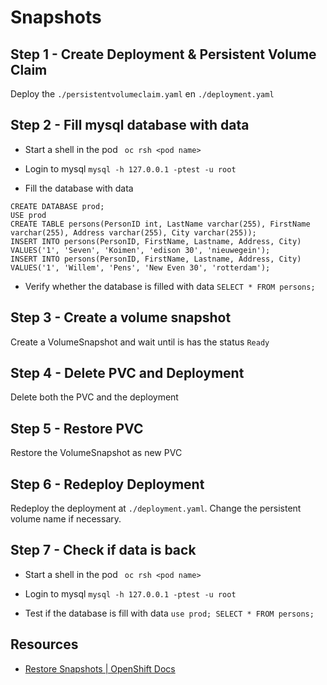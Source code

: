 # Snapshots

## Step 1 - Create Deployment & Persistent Volume Claim

Deploy the `./persistentvolumeclaim.yaml` en `./deployment.yaml`

## Step 2 - Fill mysql database with data

* Start a shell in the pod
` oc rsh <pod name>`

* Login to mysql
`mysql -h 127.0.0.1 -ptest -u root`

* Fill the database with data
```
CREATE DATABASE prod;
USE prod
CREATE TABLE persons(PersonID int, LastName varchar(255), FirstName varchar(255), Address varchar(255), City varchar(255));
INSERT INTO persons(PersonID, FirstName, Lastname, Address, City) VALUES('1', 'Seven', 'Koimen', 'edison 30', 'nieuwegein');
INSERT INTO persons(PersonID, FirstName, Lastname, Address, City) VALUES('1', 'Willem', 'Pens', 'New Even 30', 'rotterdam');
```

* Verify whether the database is filled with data
` SELECT * FROM persons; `

## Step 3 - Create a volume snapshot

Create a VolumeSnapshot and wait until is has the status `Ready`

## Step 4 - Delete PVC and Deployment

Delete both the PVC and the deployment

## Step 5 -  Restore PVC

Restore the VolumeSnapshot as new PVC

## Step 6 - Redeploy Deployment

Redeploy the deployment at `./deployment.yaml`. Change the persistent volume name if necessary.

## Step 7 - Check if data is back

* Start a shell in the pod
` oc rsh <pod name>`

* Login to mysql
`mysql -h 127.0.0.1 -ptest -u root`

* Test if the database is fill with data
` use prod; SELECT * FROM persons; `
## Resources
* [Restore Snapshots | OpenShift Docs](https://docs.openshift.com/container-platform/4.15/storage/container_storage_interface/persistent-storage-csi-snapshots.html#persistent-storage-csi-snapshots-restore_persistent-storage-csi-snapshots)


